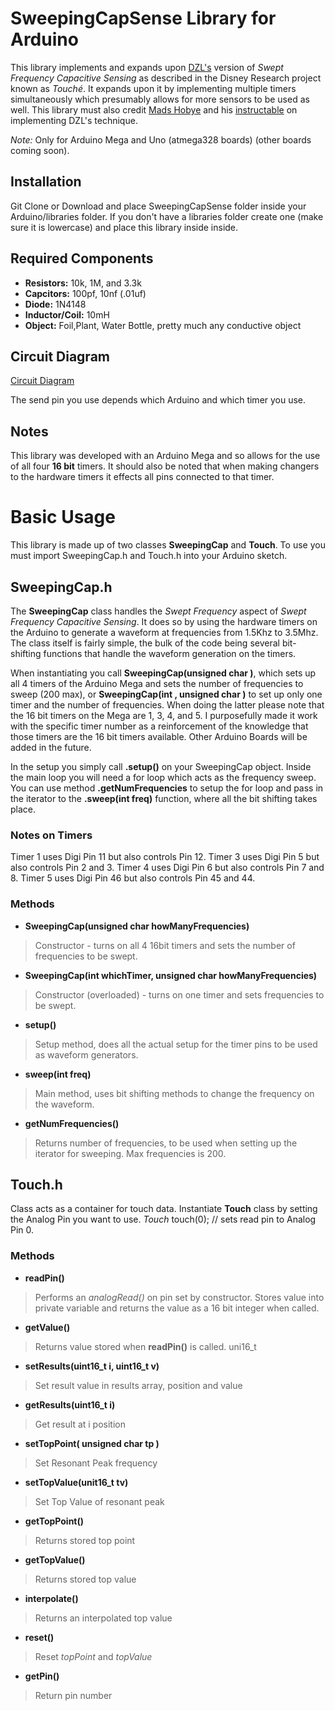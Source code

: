 # SweepingCapSense Library for Arduino
This library implements and expands upon [DZL's](http://dzlsevilgeniuslair.blogspot.se) version of *Swept Frequency Capacitive Sensing* as described in the Disney Research project known as *Touché*. It expands upon it by implementing multiple timers simultaneously which presumably allows for more sensors to be used as well. This library must also credit [Mads Hobye](http://hobye.dk) and his [instructable](http://www.instructables.com/id/Touche-for-Arduino-Advanced-touch-sensing/?ALLSTEPS) on implementing DZL's technique.

*Note:* Only for Arduino Mega and Uno (atmega328 boards) (other boards coming soon).

## Installation
Git Clone or Download and place SweepingCapSense folder inside your Arduino/libraries folder. If you don't have a libraries folder create one (make sure it is lowercase) and place this library inside inside.

## Required Components

* **Resistors:** 10k, 1M, and 3.3k
* **Capcitors:** 100pf, 10nf (.01uf)
* **Diode:** 1N4148
* **Inductor/Coil:** 10mH
* **Object:** Foil,Plant, Water Bottle, pretty much any conductive object

## Circuit Diagram

[Circuit Diagram](http://www.instructables.com/file/FR73R4DH2MYISBD)

The send pin you use depends which Arduino and which timer you use. 

## Notes
This library was developed with an Arduino Mega and so allows for the use of all four **16 bit** timers. It should also be noted that when making changers to the hardware timers it effects all pins connected to that timer. 

# Basic Usage
This library is made up of two classes **SweepingCap** and **Touch**. To use you must import SweepingCap.h and Touch.h into your Arduino sketch.

## SweepingCap.h
The **SweepingCap** class handles the *Swept Frequency* aspect of *Swept Frequency Capacitive Sensing*. It does so by using the hardware timers on the Arduino to generate a waveform at frequencies from 1.5Khz to 3.5Mhz. The class itself is fairly simple, the bulk of the code being several bit-shifting functions that handle the waveform generation on the timers. 

When instantiating you call **SweepingCap(unsigned char )**, which sets up all 4 timers of the Arduino Mega and sets the number of frequencies to sweep (200 max), or **SweepingCap(int , unsigned char )** to set up only one timer and the number of frequencies. When doing the latter please note that the 16 bit timers on the Mega are 1, 3, 4, and 5. I purposefully  made it work with the specific timer number as a reinforcement of the knowledge that those timers are the 16 bit timers available. Other Arduino Boards will be added in the future.

In the setup you simply call **.setup()** on your SweepingCap object. Inside the main loop you will need a for loop which acts as the frequency sweep. You can use method **.getNumFrequencies** to setup the for loop and pass in the iterator to the **.sweep(int freq)** function, where all the bit shifting takes place. 

### Notes on Timers
Timer 1 uses Digi Pin 11 but also controls Pin 12. 
Timer 3 uses Digi Pin 5 but also controls Pin 2 and 3.
Timer 4 uses Digi Pin 6 but also controls Pin 7 and 8.
Timer 5 uses Digi Pin 46 but also controls Pin 45 and 44.

### Methods
* **SweepingCap(unsigned char howManyFrequencies)**
> Constructor - turns on all 4 16bit timers and sets the number of frequencies to be swept.
* **SweepingCap(int whichTimer, unsigned char howManyFrequencies)**
> Constructor (overloaded) - turns on one timer and sets frequencies to be swept.
* **setup()**
> Setup method, does all the actual setup for the timer pins to be used as waveform generators. 
* **sweep(int freq)**
> Main method, uses bit shifting methods to change the frequency on the waveform. 
* **getNumFrequencies()**
> Returns number of frequencies, to be used when setting up the iterator for sweeping. Max frequencies is 200.

## Touch.h

Class acts as a container for touch data. Instantiate **Touch** class by setting the Analog Pin you want to use. 
*Touch* touch(0); // sets read pin to Analog Pin 0. 

### Methods

* **readPin()**
> Performs an *analogRead()* on pin set by constructor. Stores value into private variable and returns the value as a 16 bit integer when called.

* **getValue()**
> Returns value stored when **readPin()** is called. uni16_t

* **setResults(uint16_t i, uint16_t v)**
> Set result value in results array, position and value

* **getResults(uint16_t i)**
> Get result at i position

* **setTopPoint( unsigned char tp )**
> Set Resonant Peak frequency

* **setTopValue(unit16_t tv)**
> Set Top Value of resonant peak

* **getTopPoint()**
> Returns stored top point

* **getTopValue()**
> Returns stored top value

* **interpolate()**
> Returns an interpolated top value

* **reset()**
> Reset *topPoint* and *topValue* 

* **getPin()**
> Return pin number




